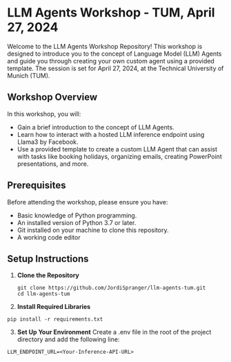 # LLM Agents Workshop - TUM, April 27, 2024

Welcome to the LLM Agents Workshop Repository! This workshop is designed to introduce you to the concept of Language Model (LLM) Agents and guide you through creating your own custom agent using a provided template. The session is set for April 27, 2024, at the Technical University of Munich (TUM).

## Workshop Overview

In this workshop, you will:
- Gain a brief introduction to the concept of LLM Agents.
- Learn how to interact with a hosted LLM inference endpoint using Llama3 by Facebook.
- Use a provided template to create a custom LLM Agent that can assist with tasks like booking holidays, organizing emails, creating PowerPoint presentations, and more.

## Prerequisites

Before attending the workshop, please ensure you have:
- Basic knowledge of Python programming.
- An installed version of Python 3.7 or later.
- Git installed on your machine to clone this repository.
- A working code editor

## Setup Instructions

1. **Clone the Repository**
   ```
   git clone https://github.com/JordiSpranger/llm-agents-tum.git
   cd llm-agents-tum
   ```
   
2. **Install Required Libraries**
```
pip install -r requirements.txt
```

3.  **Set Up Your Environment**
Create a .env file in the root of the project directory and add the following line:

```
LLM_ENDPOINT_URL=<Your-Inference-API-URL>
```
